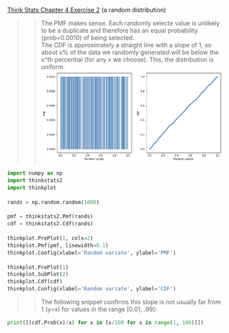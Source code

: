 [Think Stats Chapter 4 Exercise 2](http://greenteapress.com/thinkstats2/html/thinkstats2005.html#toc41) (a random distribution)

>> The PMF makes sense. Each randomly selecte value is unlikely to be a duplicate and therefore has an equal probability (prob=0.0010) of being selected.  
>> The CDF is approximately a straight line with a slope of 1, so about x% of the data we randomly generated will be below the x^th percential (for any x we choose). This, the distribution is uniform.  
![4.1pmf/cdf](https://github.com/actionsteve/dsp/blob/master/img/TS4-2.png)
```python
import numpy as np
import thinkstats2
import thinkplot

rands = np.random.random(1000)

pmf = thinkstats2.Pmf(rands)
cdf = thinkstats2.Cdf(rands)

thinkplot.PrePlot(1, cols=2)
thinkplot.Pmf(pmf, linewidth=0.1)
thinkplot.Config(xlabel='Random variate', ylabel='PMF')

thinkplot.PrePlot(1)
thinkplot.SubPlot(2)
thinkplot.Cdf(cdf)
thinkplot.Config(xlabel='Random variate', ylabel='CDF')
```
>> The following snippet confirms this slope is not usually far from 1 (y=x) for values in the range [0.01, .99]:  
```python
print([(cdf.Prob(x)/x) for x in [x/100 for x in range(1, 100)]])
```
